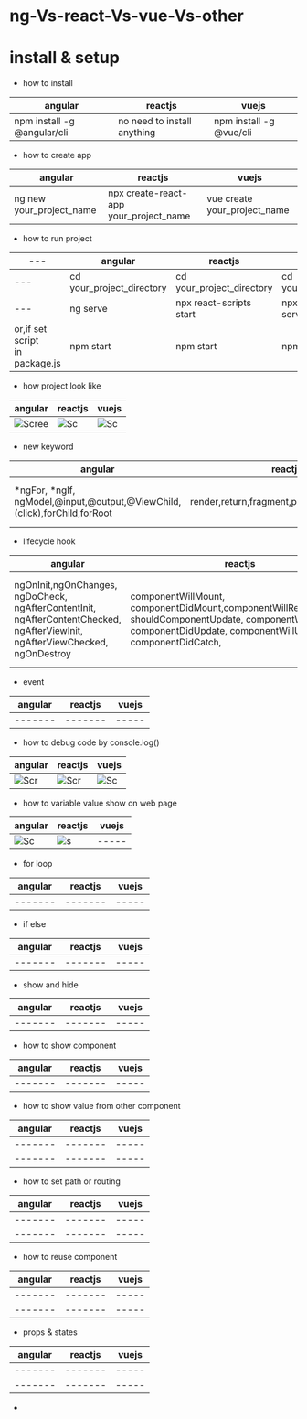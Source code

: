 # ng-Vs-react-Vs-vue-Vs-other
# install & setup 
- how to install 

|          angular           |         reactjs         |           vuejs          |
|          -------           |         -------         |           -----          |
| npm install -g @angular/cli  | no need to install anything | npm install -g @vue/cli |

- how to create app

|          angular           |         reactjs         |           vuejs          |
|          -------           |         -------         |           -----          |
|   ng new your_project_name  | npx create-react-app your_project_name | vue create your_project_name |

- how to run project

| --- |          angular           |         reactjs         |           vuejs          |
| --- |          -------           |         -------         |           -----          |
| --- | cd your_project_directory  | cd your_project_directory | cd your_project_directory |
| --- | ng serve                   | npx react-scripts start | npx vue-cli-service serve |
| or,if set script <br/> in package.js | npm start | npm start | npm run serve |

- how project look like 

|          angular           |         reactjs         |           vuejs          |
|          -------           |         -------         |           -----          |
| ![Scree](https://user-images.githubusercontent.com/58136550/131382361-5f611601-6ae2-4ddb-afeb-da70fad3dd17.png) | ![Sc](https://user-images.githubusercontent.com/58136550/131382271-cac1e3fd-4017-4b32-9c2e-5b52c0922835.png) | ![Sc](https://user-images.githubusercontent.com/58136550/131382179-6e8b999c-9d95-4fb8-9588-c139552b6ac7.png) |

- new keyword

|          angular           |         reactjs         |           vuejs          |
|          -------           |         -------         |           -----          |
| *ngFor, *ngIf, ngModel,@input,@output,@ViewChild,(click),forChild,forRoot | render,return,fragment,props,state,super,ref, | v-if,v-else-if,v-else,v-show,v-model,v-for,:key,v-bind:href,:href,:disable,:class,:style,:v-on:, |

- lifecycle hook

|          angular           |         reactjs         |           vuejs          |
|          -------           |         -------         |           -----          |
| ngOnInit,ngOnChanges, ngDoCheck, ngAfterContentInit, ngAfterContentChecked, ngAfterViewInit, ngAfterViewChecked, ngOnDestroy | componentWillMount, componentDidMount,componentWillReceiveProps, shouldComponentUpdate, componentWillUpdate, componentDidUpdate, componentWillUnmount, componentDidCatch, | beforeCreate, created, beforeMount, mounted, beforeUpdate, updated, beforeDestroy, destroyed |

- event

|          angular           |         reactjs         |           vuejs          |
|          -------           |         -------         |           -----          |
|          -------           |         -------         |           -----          |


- how to debug code by console.log()

|          angular           |         reactjs         |           vuejs          |
| ---- | ---- | ----- |
| ![Scr](https://user-images.githubusercontent.com/58136550/131385335-e9064218-c319-4a15-9559-ebd38e3c2f1d.png) | ![Scr](https://user-images.githubusercontent.com/58136550/131387001-048b88c7-b6f1-4673-a07b-c6ae9de91dca.png) | ![Sc](https://user-images.githubusercontent.com/58136550/131387954-c212b402-b117-4d76-9b9c-1f64624e36c2.png) |

- how to variable value show on web page

|          angular           |         reactjs         |           vuejs          |
|          -------           |         -------         |           -----          |
| ![Sc](https://user-images.githubusercontent.com/10520882/131722731-daf5d8c8-7085-4c8b-a86a-88315ea8bf9c.png) | ![s](https://user-images.githubusercontent.com/10520882/131724279-cf7e70f9-a890-4870-9374-e6e853e51e8c.png) |           -----          |


- for loop

|          angular           |         reactjs         |           vuejs          |
|          -------           |         -------         |           -----          |
|          -------           |         -------         |           -----          |

- if else

|          angular           |         reactjs         |           vuejs          |
|          -------           |         -------         |           -----          |
|          -------           |         -------         |           -----          |

- show and hide

|          angular           |         reactjs         |           vuejs          |
|          -------           |         -------         |           -----          |
|          -------           |         -------         |           -----          |


- how to show component

|          angular           |         reactjs         |           vuejs          |
|          -------           |         -------         |           -----          |
|          -------           |         -------         |           -----          |

- how to show value from other component 

|          angular           |         reactjs         |           vuejs          |
|          -------           |         -------         |           -----          |
|          -------           |         -------         |           -----          |
|          -------           |         -------         |           -----          |

- how to set path or routing 

|          angular           |         reactjs         |           vuejs          |
|          -------           |         -------         |           -----          |
|          -------           |         -------         |           -----          |
|          -------           |         -------         |           -----          |

- how to reuse component

|          angular           |         reactjs         |           vuejs          |
|          -------           |         -------         |           -----          |
|          -------           |         -------         |           -----          |
|          -------           |         -------         |           -----          |

- props & states

|          angular           |         reactjs         |           vuejs          |
|          -------           |         -------         |           -----          |
|          -------           |         -------         |           -----          |
|          -------           |         -------         |           -----          |

- 




